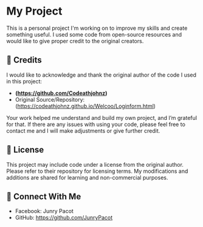 # My Project

This is a personal project I'm working on to improve my skills and create something useful. I used some code from open-source resources and would like to give proper credit to the original creators.

## 🙏 Credits

I would like to acknowledge and thank the original author of the code I used in this project:

- **(https://github.com/Codeathjohnz)**
- Original Source/Repository: (https://codeathjohnz.github.io/Welcoo/Loginform.html)

Your work helped me understand and build my own project, and I’m grateful for that. If there are any issues with using your code, please feel free to contact me and I will make adjustments or give further credit.

## 📄 License

This project may include code under a license from the original author. Please refer to their repository for licensing terms. My modifications and additions are shared for learning and non-commercial purposes.

## 🔗 Connect With Me

- Facebook: Junry Pacot
- GitHub: https://github.com/JunryPacot
